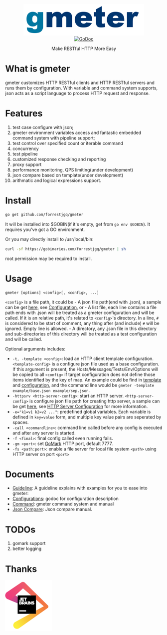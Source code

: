 <p align="center">
<img 
    src="assets/gmeter_logo.png" 
    width="387" height="100" border="0" alt="gmeter">
<br>
<a href="https://godoc.org/github.com/forrestjgq/gmeter"><img src="https://img.shields.io/badge/api-reference-blue.svg?style=flat-square" alt="GoDoc"></a>
</p>

<p align="center">Make RESTful HTTP More Easy</a></p>

# What is gmeter
gmeter customizes HTTP RESTful clients and HTTP RESTful servers and runs them by configuration. With variable and command system supports, json acts as a script language to process HTTP request and response.

# Features
1. test case configure with json;
2. gmeter environment variables access and fantastic embedded command system with pipeline support;
3. test control over specified count or iterable command
4. concurrency
5. test pipeline
6. customized response checking and reporting
7. proxy support
8. performance monitoring, QPS limiting(under development)
9. json compare based on template(under development)
10. arithmatic and logical expressions support.

# Install

```sh
go get github.com/forrestjgq/gmeter
```
It will be installed into $GOBIN(if it's empty, get from `go env $GOBIN`). It requires you've got a GO environment.

Or you may directly install to /usr/local/bin:
```sh
curl -sf https://gobinaries.com/forrestjgq/gmeter | sh
```
root permission may be required to install.

# Usage
```
gmeter [options] <config>[, <config>, ...]
```
 `<config>` is a file path, it could be
    - A json file path(end with .json), a sample can be get [here](example/sample.json), see [Configuration](https://godoc.org/github.com/forrestjgq/gmeter/config#Config), or
    - A list file, each line contains a file path ends with .json will be treated as a gmeter configuration and will be called. If it is an relative path, it's related to `<config>`'s directory. In a line, `#` is considered to be start of comment, any thing after (and include) `#` will be ignored. Empty line is allowed.
    - A directory, any .json file in this directory and sub-directories of this directory will be treated as a test configuration and will be called.

Optional arguments includes:
- `-t, -template <config>`: load an HTTP client template configuration. `<template-config>` is a configure json file used as a base configuration. If this argument is present, the Hosts/Messages/Tests/Env/Options will be copied to all `<config>` if target configuration does not define those items identified by the key of map. An example could be find in [template](example/base.json) and [configuration](example/sep.json), and the command line would be `gmeter -template example/base.json example/sep.json`.
- `-httpsrv <http-server-config>`: start an HTTP server. `<http-server-config>` is configure json file path for creating http server, a sample can be get [here](example/server.json), see [HTTP Server Configuration](https://godoc.org/github.com/forrestjgq/gmeter/config#HttpServers) for more information.
- `-e="k1=v1 k2=v2 ..."`: predefined global variables. Each variable is defined in `key=value` form, and multiple key value pairs are seperated by spaces.
- `-call <commandline>`: command line called before any config is executed and after any server is started.
- `-f <final>`: final config called even running fails.
- `-gm <port>`: set [GoMark](https://github.com/forrestjgq/gomark) HTTP port, default 7777.
- `-fs <path:port>`: enable a file server for local file system `<path>` using HTTP server on port `<port>`

# Documents
- [Guideline](./guideline.md): A guideline explains with examples for you to ease into gmeter:
- [Configurations](https://godoc.org/github.com/forrestjgq/gmeter/config): godoc for configuration description
- [Command](./command.md): gmeter command system and manual
- [Json Compare](./jsonc.md): Json compare manual.

# TODOs
1. gomark support
2. better logging

# Thanks

<p align="left">
<a href="https://www.jetbrains.com">
<img 
    src="assets/jetbrains-small.png" 
    width="150" height="163" border="0" alt="Jetbrains">
</a>
</p>


